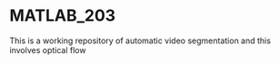 # MATLAB_203
This is a working repository of automatic video segmentation and this involves optical flow
